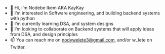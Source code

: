 - 👋 Hi, I’m Nodebe Ikem AKA KayKay
- 👀 I’m interested in Software engineering, and building backend systems with python
- 🌱 I’m currently learning DSA, and system designs
- 💞️ I’m looking to collaborate on Backend systems that will apply ideas from DSA, and design principles
- 📫 You can reach me on nodywelete3@gmail.com, and/or w_lete on Twitter.

<!---
nodebe/nodebe is a ✨ special ✨ repository because its `README.md` (this file) appears on your GitHub profile.
You can click the Preview link to take a look at your changes.
--->
